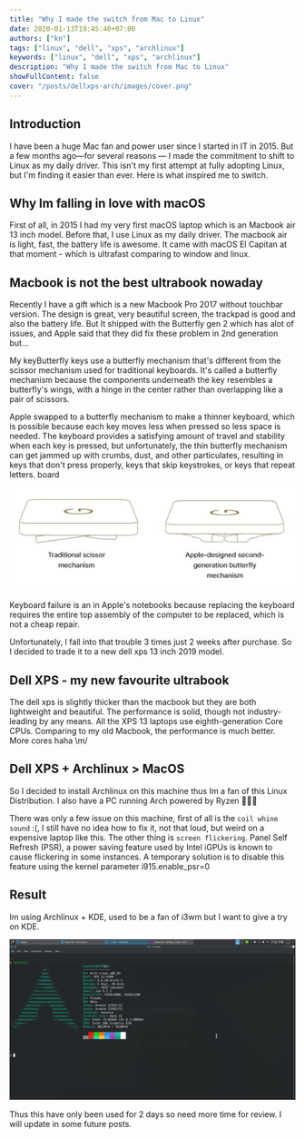 ```yaml
---
title: "Why I made the switch from Mac to Linux"
date: 2020-01-13T19:45:40+07:00
authors: ["kn"]
tags: ["linux", "dell", "xps", "archlinux"]
keywords: ["linux", "dell", "xps", "archlinux"]
description: "Why I made the switch from Mac to Linux"
showFullContent: false
cover: "/posts/dellxps-arch/images/cover.png"
---
```


## Introduction

I have been a huge Mac fan and power user since I started in IT in 2015.
But a few months ago—for several reasons — I made the commitment to shift to Linux as my daily driver.
This isn't my first attempt at fully adopting Linux, but I'm finding it easier than ever.
Here is what inspired me to switch.

## Why Im falling in love with macOS

First of all, in 2015 I had my very first macOS laptop which is an Macbook air 13 inch model.
Before that, I use Linux as my daily driver.
The macbook air is light, fast, the battery life is awesome.
It came with macOS El Capitan at that moment - which is ultrafast comparing to window and linux.

## Macbook is not the best ultrabook nowaday

Recently I have a gift which is a new Macbook Pro 2017 without touchbar version.
The design is great, very beautiful screen, the trackpad is good and also the battery life.
But It shipped with the Butterfly gen 2 which has alot of issues, and Apple said that they did fix these problem in 2nd generation but...

My keyButterfly keys use a butterfly mechanism that's different from the scissor mechanism used for traditional keyboards.
It's called a butterfly mechanism because the components underneath the key resembles a butterfly's wings, with a hinge in the center rather than overlapping like a pair of scissors.

Apple swapped to a butterfly mechanism to make a thinner keyboard, which is possible because each key moves less when pressed so less space is needed.
The keyboard provides a satisfying amount of travel and stability when each key is pressed, but unfortunately, the thin butterfly mechanism can get jammed up with crumbs, dust, and other particulates, resulting in keys that don't press properly, keys that skip keystrokes, or keys that repeat letters.
board

![Traditional vs Butterfly keyboard](/posts/dellxps-arch/images/scissor-vs-butterfly.jpg)

Keyboard failure is an in Apple's notebooks because replacing the keyboard requires the entire top assembly of the computer to be replaced, which is not a cheap repair.

Unfortunately, I fall into that trouble 3 times just 2 weeks after purchase.
So I decided to trade it to a new dell xps 13 inch 2019 model.

## Dell XPS - my new favourite ultrabook

The dell xps is slightly thicker than the macbook but they are both lightweight and beautiful.
The performance is solid, though not industry-leading by any means.
All the XPS 13 laptops use eighth-generation Core CPUs.
Comparing to my old Macbook, the performance is much better. More cores haha \m/

## Dell XPS + Archlinux > MacOS

So I decided to install Archlinux on this machine thus Im a fan of this Linux Distribution.
I also have a PC running Arch powered by Ryzen 🎉🎉🎉

There was only a few issue on this machine, first of all is the `coil whine sound` :(, I still have no idea how to fix it, not that loud, but weird on a expensive laptop like this.
The other thing is `screen flickering`.
Panel Self Refresh (PSR), a power saving feature used by Intel iGPUs is known to cause flickering in some instances.
A temporary solution is to disable this feature using the kernel parameter i915.enable_psr=0

## Result

Im using Archlinux + KDE, used to be a fan of i3wm but I want to give a try on KDE.

![Dell XPS Archlinux + KDE](/posts/dellxps-arch/images/cover.png)

Thus this have only been used for 2 days so need more time for review. I will update in some future posts.

